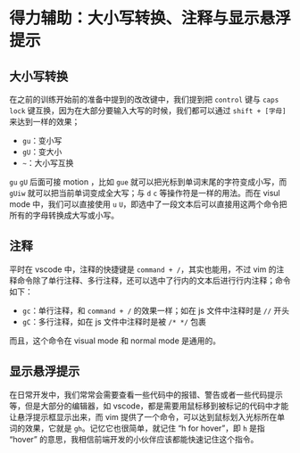 # 得力辅助：大小写转换、注释与显示悬浮提示
  
## 大小写转换

  在之前的训练开始前的准备中提到的改改键中，我们提到把 `control` 键与 `caps lock` 键互换，因为在大部分要输入大写的时候，我们都可以通过 `shift + [字母]` 来达到一样的效果； 

  - `gu`：变小写
  - `gU`：变大小
  - `~`：大小写互换
  
  `gu` `gU` 后面可接 motion ，比如 `gue` 就可以把光标到单词末尾的字符变成小写，而 `gUiw` 就可以把当前单词变成全大写；与 `d` `c` 等操作符是一样的用法。而在 visul mode 中，我们可以直接使用 `u` `U`，即选中了一段文本后可以直接用这两个命令把所有的字母转换成大写或小写。

## 注释

  平时在 vscode 中，注释的快捷键是 `command + /`，其实也能用，不过 vim 的注释命令除了单行注释、多行注释，还可以选中了行内的文本后进行行内注释；命令如下：

  - `gc`：单行注释，和 `command + /` 的效果一样；如在 js 文件中注释时是 `//` 开头
  - `gC`：多行注释，如在 js 文件中注释时是被 `/* */` 包裹 

  而且，这个命令在 visual mode 和 normal mode 是通用的。

## 显示悬浮提示

  在日常开发中，我们常常会需要查看一些代码中的报错、警告或者一些代码提示等，但是大部分的编辑器，如 vscode，都是需要用鼠标移到被标记的代码中才能让悬浮提示框显示出来，而 vim 提供了一个命令，可以达到鼠标划入光标所在单词的效果，它就是 `gh`。记忆它也很简单，就记住 “h for hover”，即 `h` 是指 “hover” 的意思，我相信前端开发的小伙伴应该都能快速记住这个指令。
